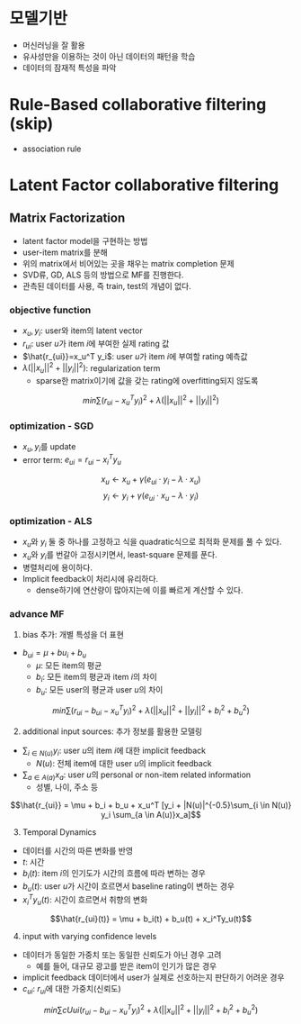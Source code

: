 # 모델기반

- 머신러닝을 잘 활용
- 유사성만을 이용하는 것이 아닌 데이터의 패턴을 학습
- 데이터의 잠재적 특성을 파악

# Rule-Based collaborative filtering (skip)

- association rule

# Latent Factor collaborative filtering

## Matrix Factorization

- latent factor model을 구현하는 방법
- user-item matrix를 분해
- 위의 matrix에서 비어있는 곳을 채우는 matrix completion 문제
- SVD류, GD, ALS 등의 방법으로 MF를 진행한다.
- 관측된 데이터를 사용, 즉 train, test의 개념이 없다.

### objective function

- $x_u, y_i$: user와 item의 latent vector
- $r_{ui}$: user $u$가 item $i$에 부여한 실제 rating 값
- $\hat{r_{ui}}=x_u^T y_i$: user $u$가 item $i$에 부여할 rating 예측값
- $\lambda (||x_u||^2 + ||y_i||^2)$: regularization term
  - sparse한 matrix이기에 값을 갖는 rating에 overfitting되지 않도록

$$min \sum (r_{ui} - x_u^T y_i)^2 + \lambda (||x_u||^2 + ||y_i||^2)$$

### optimization - SGD

- $x_u, y_i$를 update
- error term: $e_{ui} = r_{ui} - x_i^T y_u$

$$x_u \leftarrow x_u + \gamma (e_{ui} \cdot y_i - \lambda \cdot x_u)$$
$$y_i \leftarrow y_i + \gamma (e_{ui} \cdot x_u - \lambda \cdot y_i)$$

### optimization - ALS

- $x_u$와 $y_i$ 둘 중 하나를 고정하고 식을 quadratic식으로 최적화 문제를 풀 수 있다.
- $x_u$와 $y_i$를 번갈아 고정시키면서, least-square 문제를 푼다.
- 병렬처리에 용이하다.
- Implicit feedback이 처리시에 유리하다.
  - dense하기에 연산량이 많아지는에 이를 빠르게 계산할 수 있다.

### advance MF

1. bias 추가: 개별 특성을 더 표현

- $b_{ui} = \mu + bu_i + b_u$
  - $\mu$: 모든 item의 평균
  - $b_i$: 모든 item의 평균과 item $i$의 차이
  - $b_u$: 모든 user의 평균과 user $u$의 차이

$$min \sum (r_{ui} -b_{ui} - x_u^T y_i)^2 + \lambda (||x_u||^2 + ||y_i||^2 + b_i^2 + b_u^2)$$

2. additional input sources: 추가 정보를 활용한 모델링

- $\sum_{i \in N(u)} y_i$: user $u$의 item $i$에 대한 implicit feedback
  - $N(u)$: 전체 item에 대한 user $u$의 implicit feedback
- $\sum_{a\in A(a)}x_a$: user $u$의 personal or non-item related information
  - 성별, 나이, 주소 등

$$\hat{r_{ui}} = \mu + b_i + b_u + x_u^T [y_i + |N(u)|^{-0.5}\sum_{i \in N(u)} y_i \sum_{a \in A(u)}x_a]$$

3. Temporal Dynamics

- 데이터를 시간의 따른 변화를 반영
- $t$: 시간
- $b_i(t)$: item $i$의 인기도가 시간의 흐름에 따라 변하는 경우
- $b_u(t)$: user $u$가 시간이 흐르면서 baseline rating이 변하는 경우
- $x_i^Ty_u(t)$: 시간이 흐르면서 취향의 변화

$$\hat{r_{ui}(t)} = \mu + b_i(t) + b_u(t) + x_i^Ty_u(t)$$

4. input with varying confidence levels

- 데이터가 동일한 가중치 또는 동일한 신뢰도가 아닌 경우 고려
  - 예를 들어, 대규모 광고를 받은 item이 인기가 많은 경우
- implicit feedback 데이터에서 user가 실제로 선호하는지 판단하기 어려운 경우
- $c_{ui}$: $r_{ui}$에 대한 가중치(신뢰도)

$$min \sum cU{ui}(r_{ui} -b_{ui} - x_u^T y_i)^2 + \lambda (||x_u||^2 + ||y_i||^2 + b_i^2 + b_u^2)$$
